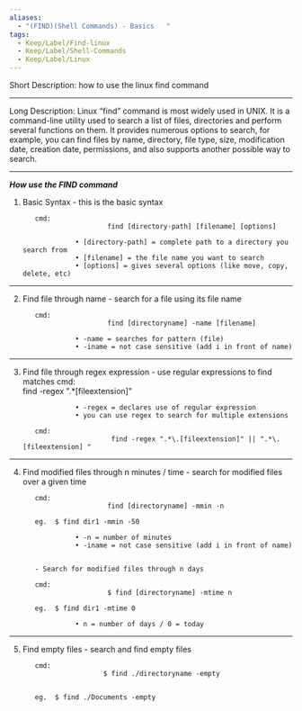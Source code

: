 ```yaml
---
aliases:
  - "(FIND)(Shell Commands) - Basics   "
tags:
  - Keep/Label/Find-linux
  - Keep/Label/Shell-Commands
  - Keep/Label/Linux
---
```


Short Description:    how to use the linux find command

___________________________________________________________________________
Long Description: 
         Linux “find” command is most widely used in UNIX. It is a command-line utility used to search a list of files, directories and perform several functions on them. It provides numerous options to search, for example, you can find files by name, directory, file type, size, modification date, creation date, permissions, and also supports another possible way to search.


___________________________________________________________________________

___How use the FIND command___ 

1) Basic Syntax
         - this is the basic syntax

          cmd:          
                            find [directory-path] [filename] [options] 

                    • [directory-path] = complete path to a directory you search from
                    • [filename] = the file name you want to search
                    • [options] = gives several options (like move, copy, delete, etc) 

___________________________________________________________________________

2) Find file through name
         - search for a file using its file name

          cmd:          
                            find [directoryname] -name [filename] 

                    • -name = searches for pattern (file) 
                    • -iname = not case sensitive (add i in front of name) 


___________________________________________________________________________
                 
3) Find file through regex expression
         - use regular expressions to find matches 
          cmd:          
                            find -regex ".*\[fileextension]"
 

                    • -regex = declares use of regular expression  
                    • you can use regex to search for multiple extensions

          cmd:
                             find -regex ".*\.[fileextension]" || ".*\.[fileextension] "


___________________________________________________________________________

4) Find modified files through n minutes / time 
         - search for modified files over a given time 

          cmd:          
                            find [directoryname] -mmin -n

          eg.  $ find dir1 -mmin -50

                    • -n = number of minutes 
                    • -iname = not case sensitive (add i in front of name) 


          - Search for modified files through n days

          cmd:          
                            $ find [directoryname] -mtime n

          eg.  $ find dir1 -mtime 0

                    • n = number of days / 0 = today

___________________________________________________________________________

5) Find empty files
         - search and find empty files  

          cmd:          
                           $ find ./directoryname -empty


          eg.  $ find ./Documents -empty
